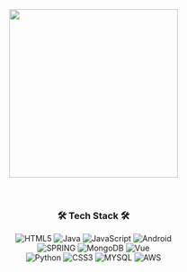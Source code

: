 <!-- <h1 align=center> 

   주히쓰 🤪
</h1> -->

<div align="center">
   
<img src="https://user-images.githubusercontent.com/70615959/171821700-c76f85f7-0e41-44df-a054-162029f5fac1.png" width="300" >
   
</div>
<br>
<br>
<h3 align=center>  🛠 Tech Stack 🛠 </h3>
<div align=center>
  
  ![HTML5](https://img.shields.io/badge/HTML5-E34F26?style=for-the-badge&logo=html5&logoColor=white)
  ![Java](https://img.shields.io/badge/java-%23ED8B00.svg?style=for-the-badge&logo=Java&logoColor=white) 
  ![JavaScript](https://img.shields.io/badge/JavaScript-F7DF1E.svg?style=for-the-badge&logo=JavaScript&logoColor=black) 
  ![Android](https://img.shields.io/badge/Android-3DDC84.svg?style=for-the-badge&logo=Android&logoColor=white) 
   <br>
  ![SPRING](https://img.shields.io/badge/Spring-6DB33F?style=for-the-badge&logo=spring&logoColor=white)
  ![MongoDB](https://img.shields.io/badge/MongoDB-47A248?style=for-the-badge&logo=MongoDB&logoColor=white)
  ![Vue](https://img.shields.io/badge/Vue-4FC08D?style=for-the-badge&logo=Vue.js&logoColor=white)
   <br>
  ![Python](https://img.shields.io/badge/python-3670A0?style=for-the-badge&logo=python&logoColor=ffdd54)
  ![CSS3](https://img.shields.io/badge/CSS3-1572B6?style=for-the-badge&logo=css3&logoColor=white)
  ![MYSQL](https://img.shields.io/badge/MySQL-005C84?style=for-the-badge&logo=mysql&logoColor=white) 
  ![AWS](https://img.shields.io/badge/AWS-39477F?style=for-the-badge&logo=amazonaws&logoColor=white)   
   
</div>
<br>
<!--
<h3 align=center>  📝 Language 📝 </h3>
<div align=center>
   
   ![Python](https://img.shields.io/badge/python-3670A0?style=for-the-badge&logo=python&logoColor=ffdd54)
   ![C](https://img.shields.io/badge/c-%2300599C.svg?style=for-the-badge&logo=c&logoColor=white)
   ![Java](https://img.shields.io/badge/java-%23ED8B00.svg?style=for-the-badge&logo=java&logoColor=white)
   ![Go](https://img.shields.io/badge/go-%2300ADD8.svg?style=for-the-badge&logo=go&logoColor=white)   
   ![HTML5](https://img.shields.io/badge/html5-%23E34F26.svg?style=for-the-badge&logo=html5&logoColor=white)
   ![CSS3](https://img.shields.io/badge/css3-%231572B6.svg?style=for-the-badge&logo=css3&logoColor=white)
   
</div>
<br>

<br>
  <h3 align=center>  🛠 IDEs/Editors 🛠 </h3>
  <div align=center>
![Jupyter Notebook](https://img.shields.io/badge/jupyter-%23FA0F00.svg?style=for-the-badge&logo=jupyter&logoColor=white)
![Eclipse](https://img.shields.io/badge/Eclipse-FE7A16.svg?style=for-the-badge&logo=Eclipse&logoColor=white)
![PyCharm](https://img.shields.io/badge/pycharm-143?style=for-the-badge&logo=pycharm&logoColor=black&color=black&labelColor=green)
 <br>
![Android Studio](https://img.shields.io/badge/Android%20Studio-3DDC84.svg?style=for-the-badge&logo=android-studio&logoColor=white)
![Visual Studio Code](https://img.shields.io/badge/Visual%20Studio%20Code-0078d7.svg?style=for-the-badge&logo=visual-studio-code&logoColor=white)
</div>
-->

<!--
**wngml317/wngml317** is a ✨ _special_ ✨ repository because its `README.md` (this file) appears on your GitHub profile.

Here are some ideas to get you started:

- 🔭 I’m currently working on ...
- 🌱 I’m currently learning ...
- 👯 I’m looking to collaborate on ...
- 🤔 I’m looking for help with ...
- 💬 Ask me about ...
- 📫 How to reach me: ...
- 😄 Pronouns: ...
- ⚡ Fun fact: ...
-->
